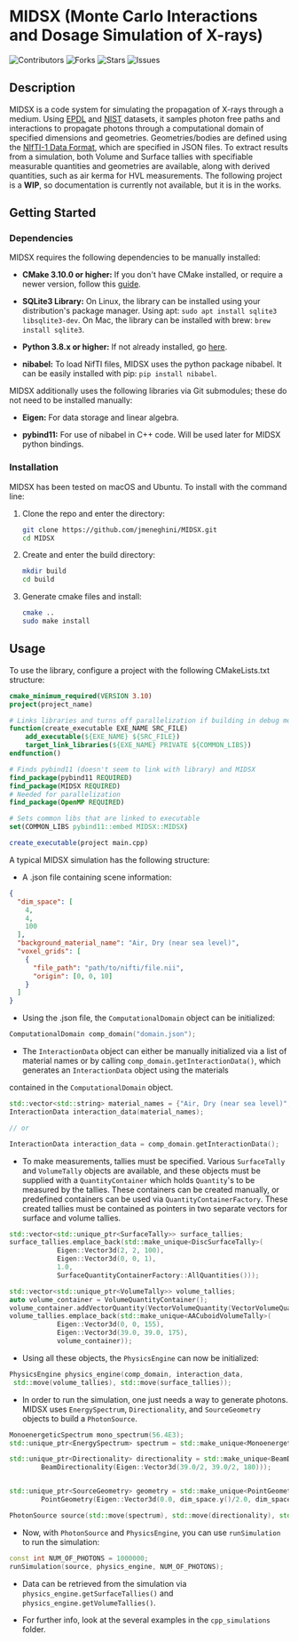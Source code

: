 # MIDSX (Monte Carlo Interactions and Dosage Simulation of X-rays)
![Contributors](https://img.shields.io/github/contributors/jmeneghini/MIDSX)
![Forks](https://img.shields.io/github/forks/jmeneghini/MIDSX)
![Stars](https://img.shields.io/github/stars/jmeneghini/MIDSX)
![Issues](https://img.shields.io/github/issues/jmeneghini/MIDSX)

## Description
MIDSX is a code system for simulating the propagation of X-rays through a medium. Using [EPDL](https://www-nds.iaea.org/epics/) and [NIST](https://www.nist.gov/pml/x-ray-mass-attenuation-coefficients) datasets, it samples photon free paths and interactions to propagate photons through a computational domain of specified dimensions and geometries. Geometries/bodies are defined using the [NIfTI-1 Data Format](https://nifti.nimh.nih.gov/nifti-1), which are specified in JSON files. To extract results from a simulation, both Volume and Surface tallies with specifiable measurable quantities and geometries are available, along with derived quantities, such as air kerma for HVL measurements. The following project is a **WIP**, so documentation is currently not available, but it is in the works.

## Getting Started

### Dependencies

MIDSX requires the following dependencies to be manually installed:

* **CMake 3.10.0 or higher:** If you don't have CMake installed, or require a newer version, follow this [guide](https://askubuntu.com/questions/355565/how-do-i-install-the-latest-version-of-cmake-from-the-command-line).

* **SQLite3 Library:** On Linux, the library can be installed using your distribution's package manager. Using apt: `sudo apt install sqlite3 libsqlite3-dev`. On Mac, the library can be installed with brew: `brew install sqlite3`.

* **Python 3.8.x or higher:** If not already installed, go [here](https://www.python.org/downloads/).

* **nibabel:** To load NifTI files, MIDSX uses the python package nibabel. It can be easily installed with pip: `pip install nibabel`.

MIDSX additionally uses the following libraries via Git submodules; these do not need to be installed manually:

* **Eigen:** For data storage and linear algebra.

* **pybind11:** For use of nibabel in C++ code. Will be used later for MIDSX python bindings.

### Installation

MIDSX has been tested on macOS and Ubuntu. To install with the command line:

1. Clone the repo and enter the directory:
   ```sh
   git clone https://github.com/jmeneghini/MIDSX.git
   cd MIDSX
   ```

2. Create and enter the build directory:
   ```sh
   mkdir build
   cd build
   ```

3. Generate cmake files and install:
   ```sh
   cmake ..
   sudo make install
   ```

## Usage
To use the library, configure a project with the following CMakeLists.txt structure:

```cmake
cmake_minimum_required(VERSION 3.10)
project(project_name)

# Links libraries and turns off parallelization if building in debug mode
function(create_executable EXE_NAME SRC_FILE)
    add_executable(${EXE_NAME} ${SRC_FILE})
    target_link_libraries(${EXE_NAME} PRIVATE ${COMMON_LIBS})
endfunction()

# Finds pybind11 (doesn't seem to link with library) and MIDSX
find_package(pybind11 REQUIRED)
find_package(MIDSX REQUIRED)
# Needed for parallelization
find_package(OpenMP REQUIRED)

# Sets common libs that are linked to executable
set(COMMON_LIBS pybind11::embed MIDSX::MIDSX)

create_executable(project main.cpp)
```

A typical MIDSX simulation has the following structure:

* A .json file containing scene information:
```json
{
  "dim_space": [
    4,
    4,
    100
  ],
  "background_material_name": "Air, Dry (near sea level)",
  "voxel_grids": [
    {
      "file_path": "path/to/nifti/file.nii",
      "origin": [0, 0, 10]
    }
  ]
}
```

* Using the .json file, the `ComputationalDomain` object can be initialized:
```C++
ComputationalDomain comp_domain("domain.json");
```

* The `InteractionData` object can either be manually initialized via a list of material names or by calling `comp_domain.getInteractionData()`, which generates an `InteractionData` object using the materials

contained in the `ComputationalDomain` object.

```C++
std::vector<std::string> material_names = {"Air, Dry (near sea level)", "Water, Liquid"};
InteractionData interaction_data(material_names);

// or

InteractionData interaction_data = comp_domain.getInteractionData();
```

* To make measurements, tallies must be specified. Various `SurfaceTally` and `VolumeTally` objects are available, and these objects must be supplied with a `QuantityContainer` which holds `Quantity`'s to be measured by the tallies. These containers can be created manually, or predefined containers can be used via `QuantityContainerFactory`. These created tallies must be contained as pointers in two separate vectors for surface and volume tallies.

```C++
std::vector<std::unique_ptr<SurfaceTally>> surface_tallies;
surface_tallies.emplace_back(std::make_unique<DiscSurfaceTally>(
            Eigen::Vector3d(2, 2, 100),
            Eigen::Vector3d(0, 0, 1),
            1.0,
            SurfaceQuantityContainerFactory::AllQuantities()));

std::vector<std::unique_ptr<VolumeTally>> volume_tallies;
auto volume_container = VolumeQuantityContainer();
volume_container.addVectorQuantity(VectorVolumeQuantity(VectorVolumeQuantityType::EnergyDeposition));
volume_tallies.emplace_back(std::make_unique<AACuboidVolumeTally>(
            Eigen::Vector3d(0, 0, 155),
            Eigen::Vector3d(39.0, 39.0, 175),
            volume_container));
```

* Using all these objects, the `PhysicsEngine` can now be initialized:
```C++
PhysicsEngine physics_engine(comp_domain, interaction_data,
 std::move(volume_tallies), std::move(surface_tallies));
```

* In order to run the simulation, one just needs a way to generate photons. MIDSX uses `EnergySpectrum`, `Directionality`, and `SourceGeometry` objects to build a `PhotonSource`.

```C++
MonoenergeticSpectrum mono_spectrum(56.4E3);
std::unique_ptr<EnergySpectrum> spectrum = std::make_unique<MonoenergeticSpectrum>(mono_spectrum);

std::unique_ptr<Directionality> directionality = std::make_unique<BeamDirectionality>(
        BeamDirectionality(Eigen::Vector3d(39.0/2, 39.0/2, 180)));


std::unique_ptr<SourceGeometry> geometry = std::make_unique<PointGeometry>(
        PointGeometry(Eigen::Vector3d(0.0, dim_space.y()/2.0, dim_space.z()/2.0)));

PhotonSource source(std::move(spectrum), std::move(directionality), std::move(geometry));
```

* Now, with `PhotonSource` and `PhysicsEngine`, you can use `runSimulation` to run the simulation:

```C++
const int NUM_OF_PHOTONS = 1000000;
runSimulation(source, physics_engine, NUM_OF_PHOTONS);
```

* Data can be retrieved from the simulation via `physics_engine.getSurfaceTallies()` and `physics_engine.getVolumeTallies()`.

* For further info, look at the several examples in the `cpp_simulations` folder.
